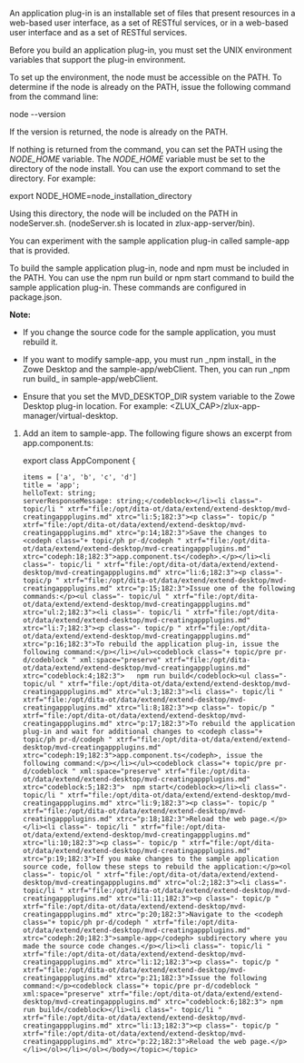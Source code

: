<?xml version="1.0" encoding="UTF-8"?><?workdir /opt/dita-ot/out/.tmp?><?workdir-uri file:/opt/dita-ot/out/.tmp/?><?path2project ../../?><?path2project-uri ../../?><?path2rootmap-uri ../../?><topic xmlns:ditaarch="http://dita.oasis-open.org/architecture/2005/" xmlns:dita-ot="http://dita-ot.sourceforge.net/ns/201007/dita-ot" class="- topic/topic " ditaarch:DITAArchVersion="1.2" domains="(topic hi-d) (topic ut-d) (topic indexing-d) (topic hazard-d) (topic abbrev-d) (topic pr-d) (topic sw-d) (topic ui-d)" id="creating-application-plug-ins" xtrf="file:/opt/dita-ot/data/extend/extend-desktop/mvd-creatingappplugins.md" xtrc="topic:1;182:3"><title class="- topic/title " xtrf="file:/opt/dita-ot/data/extend/extend-desktop/mvd-creatingappplugins.md" xtrc="title:1;182:3">Creating application plug-ins</title><body class="- topic/body " xtrf="file:/opt/dita-ot/data/extend/extend-desktop/mvd-creatingappplugins.md" xtrc="body:1;182:3"><p class="- topic/p " xtrf="file:/opt/dita-ot/data/extend/extend-desktop/mvd-creatingappplugins.md" xtrc="p:1;182:3">An application plug-in is an installable set of files that present resources in a web-based user interface, as a set of RESTful services, or in a web-based user interface and as a set of RESTful services.</p><p class="- topic/p " xtrf="file:/opt/dita-ot/data/extend/extend-desktop/mvd-creatingappplugins.md" xtrc="p:2;182:3">Before you build an application plug-in, you must set the UNIX environment variables that support the plug-in environment.</p></body><topic class="- topic/topic " ditaarch:DITAArchVersion="1.2" domains="(topic hi-d) (topic ut-d) (topic indexing-d) (topic hazard-d) (topic abbrev-d) (topic pr-d) (topic sw-d) (topic ui-d)" id="setting-the-environment-variables-for-plug-in-development" xtrf="file:/opt/dita-ot/data/extend/extend-desktop/mvd-creatingappplugins.md" xtrc="topic:2;182:3"><title class="- topic/title " xtrf="file:/opt/dita-ot/data/extend/extend-desktop/mvd-creatingappplugins.md" xtrc="title:2;182:3">Setting the environment variables for plug-in development</title><body class="- topic/body " xtrf="file:/opt/dita-ot/data/extend/extend-desktop/mvd-creatingappplugins.md" xtrc="body:2;182:3"><p class="- topic/p " xtrf="file:/opt/dita-ot/data/extend/extend-desktop/mvd-creatingappplugins.md" xtrc="p:3;182:3">To set up the environment, the node must be accessible on the PATH. To determine if the node is already on the PATH, issue the following command from the command line:</p><codeblock class="+ topic/pre pr-d/codeblock " xml:space="preserve" xtrf="file:/opt/dita-ot/data/extend/extend-desktop/mvd-creatingappplugins.md" xtrc="codeblock:1;182:3">node --version</codeblock><p class="- topic/p " xtrf="file:/opt/dita-ot/data/extend/extend-desktop/mvd-creatingappplugins.md" xtrc="p:4;182:3">If the version is returned, the node is already on the PATH.</p><p class="- topic/p " xtrf="file:/opt/dita-ot/data/extend/extend-desktop/mvd-creatingappplugins.md" xtrc="p:5;182:3">If nothing is returned from the command, you can set the PATH using the <i class="+ topic/ph hi-d/i " xtrf="file:/opt/dita-ot/data/extend/extend-desktop/mvd-creatingappplugins.md" xtrc="i:1;182:3">NODE_HOME</i> variable. The <i class="+ topic/ph hi-d/i " xtrf="file:/opt/dita-ot/data/extend/extend-desktop/mvd-creatingappplugins.md" xtrc="i:2;182:3">NODE_HOME</i> variable must be set to the directory of the node install. You can use the <codeph class="+ topic/ph pr-d/codeph " xtrf="file:/opt/dita-ot/data/extend/extend-desktop/mvd-creatingappplugins.md" xtrc="codeph:1;182:3">export</codeph> command to set the directory. For example:</p><codeblock class="+ topic/pre pr-d/codeblock " xml:space="preserve" xtrf="file:/opt/dita-ot/data/extend/extend-desktop/mvd-creatingappplugins.md" xtrc="codeblock:2;182:3">export NODE_HOME=node_installation_directory</codeblock><p class="- topic/p " xtrf="file:/opt/dita-ot/data/extend/extend-desktop/mvd-creatingappplugins.md" xtrc="p:6;182:3">Using this directory, the node will be included on the PATH in <codeph class="+ topic/ph pr-d/codeph " xtrf="file:/opt/dita-ot/data/extend/extend-desktop/mvd-creatingappplugins.md" xtrc="codeph:2;182:3">nodeServer.sh</codeph>. (<codeph class="+ topic/ph pr-d/codeph " xtrf="file:/opt/dita-ot/data/extend/extend-desktop/mvd-creatingappplugins.md" xtrc="codeph:3;182:3">nodeServer.sh</codeph> is located in <codeph class="+ topic/ph pr-d/codeph " xtrf="file:/opt/dita-ot/data/extend/extend-desktop/mvd-creatingappplugins.md" xtrc="codeph:4;182:3">zlux-app-server/bin</codeph>).</p></body></topic><topic class="- topic/topic " ditaarch:DITAArchVersion="1.2" domains="(topic hi-d) (topic ut-d) (topic indexing-d) (topic hazard-d) (topic abbrev-d) (topic pr-d) (topic sw-d) (topic ui-d)" id="using-the-sample-application-plug-in" xtrf="file:/opt/dita-ot/data/extend/extend-desktop/mvd-creatingappplugins.md" xtrc="topic:3;182:3"><title class="- topic/title " xtrf="file:/opt/dita-ot/data/extend/extend-desktop/mvd-creatingappplugins.md" xtrc="title:3;182:3">Using the sample application plug-in</title><body class="- topic/body " xtrf="file:/opt/dita-ot/data/extend/extend-desktop/mvd-creatingappplugins.md" xtrc="body:3;182:3"><p class="- topic/p " xtrf="file:/opt/dita-ot/data/extend/extend-desktop/mvd-creatingappplugins.md" xtrc="p:7;182:3">You can experiment with the sample application plug-in called <codeph class="+ topic/ph pr-d/codeph " xtrf="file:/opt/dita-ot/data/extend/extend-desktop/mvd-creatingappplugins.md" xtrc="codeph:5;182:3">sample-app</codeph> that is provided.</p><p class="- topic/p " xtrf="file:/opt/dita-ot/data/extend/extend-desktop/mvd-creatingappplugins.md" xtrc="p:8;182:3">To build the sample application plug-in, node and npm must be included in the PATH. You can use the <codeph class="+ topic/ph pr-d/codeph " xtrf="file:/opt/dita-ot/data/extend/extend-desktop/mvd-creatingappplugins.md" xtrc="codeph:6;182:3">npm run build</codeph> or <codeph class="+ topic/ph pr-d/codeph " xtrf="file:/opt/dita-ot/data/extend/extend-desktop/mvd-creatingappplugins.md" xtrc="codeph:7;182:3">npm start</codeph> command to build the sample application plug-in. These commands are configured in <codeph class="+ topic/ph pr-d/codeph " xtrf="file:/opt/dita-ot/data/extend/extend-desktop/mvd-creatingappplugins.md" xtrc="codeph:8;182:3">package.json</codeph>.</p><p class="- topic/p " xtrf="file:/opt/dita-ot/data/extend/extend-desktop/mvd-creatingappplugins.md" xtrc="p:9;182:3"><b class="+ topic/ph hi-d/b " xtrf="file:/opt/dita-ot/data/extend/extend-desktop/mvd-creatingappplugins.md" xtrc="b:1;182:3">Note:</b></p><ul class="- topic/ul " xtrf="file:/opt/dita-ot/data/extend/extend-desktop/mvd-creatingappplugins.md" xtrc="ul:1;182:3"><li class="- topic/li " xtrf="file:/opt/dita-ot/data/extend/extend-desktop/mvd-creatingappplugins.md" xtrc="li:1;182:3"><p class="- topic/p " xtrf="file:/opt/dita-ot/data/extend/extend-desktop/mvd-creatingappplugins.md" xtrc="p:10;182:3">If you change the source code for the sample application, you must rebuild it.</p></li><li class="- topic/li " xtrf="file:/opt/dita-ot/data/extend/extend-desktop/mvd-creatingappplugins.md" xtrc="li:2;182:3"><p class="- topic/p " xtrf="file:/opt/dita-ot/data/extend/extend-desktop/mvd-creatingappplugins.md" xtrc="p:11;182:3">If you want to modify <codeph class="+ topic/ph pr-d/codeph " xtrf="file:/opt/dita-ot/data/extend/extend-desktop/mvd-creatingappplugins.md" xtrc="codeph:9;182:3">sample-app</codeph>, you must run <codeph class="+ topic/ph pr-d/codeph " xtrf="file:/opt/dita-ot/data/extend/extend-desktop/mvd-creatingappplugins.md" xtrc="codeph:10;182:3">_npm install_</codeph> in the Zowe Desktop and the <codeph class="+ topic/ph pr-d/codeph " xtrf="file:/opt/dita-ot/data/extend/extend-desktop/mvd-creatingappplugins.md" xtrc="codeph:11;182:3">sample-app/webClient</codeph>. Then, you can run <codeph class="+ topic/ph pr-d/codeph " xtrf="file:/opt/dita-ot/data/extend/extend-desktop/mvd-creatingappplugins.md" xtrc="codeph:12;182:3">_npm run build_</codeph> in <codeph class="+ topic/ph pr-d/codeph " xtrf="file:/opt/dita-ot/data/extend/extend-desktop/mvd-creatingappplugins.md" xtrc="codeph:13;182:3">sample-app/webClient</codeph>.</p></li><li class="- topic/li " xtrf="file:/opt/dita-ot/data/extend/extend-desktop/mvd-creatingappplugins.md" xtrc="li:3;182:3"><p class="- topic/p " xtrf="file:/opt/dita-ot/data/extend/extend-desktop/mvd-creatingappplugins.md" xtrc="p:12;182:3">Ensure that you set the <codeph class="+ topic/ph pr-d/codeph " xtrf="file:/opt/dita-ot/data/extend/extend-desktop/mvd-creatingappplugins.md" xtrc="codeph:14;182:3">MVD_DESKTOP_DIR</codeph> system variable to the Zowe Desktop plug-in location. For example: <codeph class="+ topic/ph pr-d/codeph " xtrf="file:/opt/dita-ot/data/extend/extend-desktop/mvd-creatingappplugins.md" xtrc="codeph:15;182:3">&lt;ZLUX_CAP&gt;/zlux-app-manager/virtual-desktop</codeph>.</p></li></ul><ol class="- topic/ol " xtrf="file:/opt/dita-ot/data/extend/extend-desktop/mvd-creatingappplugins.md" xtrc="ol:1;182:3"><li class="- topic/li " xtrf="file:/opt/dita-ot/data/extend/extend-desktop/mvd-creatingappplugins.md" xtrc="li:4;182:3"><p class="- topic/p " xtrf="file:/opt/dita-ot/data/extend/extend-desktop/mvd-creatingappplugins.md" xtrc="p:13;182:3">Add an item to <codeph class="+ topic/ph pr-d/codeph " xtrf="file:/opt/dita-ot/data/extend/extend-desktop/mvd-creatingappplugins.md" xtrc="codeph:16;182:3">sample-app</codeph>. The following figure shows an excerpt from <codeph class="+ topic/ph pr-d/codeph " xtrf="file:/opt/dita-ot/data/extend/extend-desktop/mvd-creatingappplugins.md" xtrc="codeph:17;182:3">app.component.ts</codeph>:</p><codeblock class="+ topic/pre pr-d/codeblock " xml:space="preserve" xtrf="file:/opt/dita-ot/data/extend/extend-desktop/mvd-creatingappplugins.md" xtrc="codeblock:3;182:3">  export class AppComponent {
    items = ['a', 'b', 'c', 'd']
    title = 'app';
    helloText: string;
    serverResponseMessage: string;</codeblock></li><li class="- topic/li " xtrf="file:/opt/dita-ot/data/extend/extend-desktop/mvd-creatingappplugins.md" xtrc="li:5;182:3"><p class="- topic/p " xtrf="file:/opt/dita-ot/data/extend/extend-desktop/mvd-creatingappplugins.md" xtrc="p:14;182:3">Save the changes to <codeph class="+ topic/ph pr-d/codeph " xtrf="file:/opt/dita-ot/data/extend/extend-desktop/mvd-creatingappplugins.md" xtrc="codeph:18;182:3">app.component.ts</codeph>.</p></li><li class="- topic/li " xtrf="file:/opt/dita-ot/data/extend/extend-desktop/mvd-creatingappplugins.md" xtrc="li:6;182:3"><p class="- topic/p " xtrf="file:/opt/dita-ot/data/extend/extend-desktop/mvd-creatingappplugins.md" xtrc="p:15;182:3">Issue one of the following commands:</p><ul class="- topic/ul " xtrf="file:/opt/dita-ot/data/extend/extend-desktop/mvd-creatingappplugins.md" xtrc="ul:2;182:3"><li class="- topic/li " xtrf="file:/opt/dita-ot/data/extend/extend-desktop/mvd-creatingappplugins.md" xtrc="li:7;182:3"><p class="- topic/p " xtrf="file:/opt/dita-ot/data/extend/extend-desktop/mvd-creatingappplugins.md" xtrc="p:16;182:3">To rebuild the application plug-in, issue the following command:</p></li></ul><codeblock class="+ topic/pre pr-d/codeblock " xml:space="preserve" xtrf="file:/opt/dita-ot/data/extend/extend-desktop/mvd-creatingappplugins.md" xtrc="codeblock:4;182:3">   npm run build</codeblock><ul class="- topic/ul " xtrf="file:/opt/dita-ot/data/extend/extend-desktop/mvd-creatingappplugins.md" xtrc="ul:3;182:3"><li class="- topic/li " xtrf="file:/opt/dita-ot/data/extend/extend-desktop/mvd-creatingappplugins.md" xtrc="li:8;182:3"><p class="- topic/p " xtrf="file:/opt/dita-ot/data/extend/extend-desktop/mvd-creatingappplugins.md" xtrc="p:17;182:3">To rebuild the application plug-in and wait for additional changes to <codeph class="+ topic/ph pr-d/codeph " xtrf="file:/opt/dita-ot/data/extend/extend-desktop/mvd-creatingappplugins.md" xtrc="codeph:19;182:3">app.component.ts</codeph>, issue the following command:</p></li></ul><codeblock class="+ topic/pre pr-d/codeblock " xml:space="preserve" xtrf="file:/opt/dita-ot/data/extend/extend-desktop/mvd-creatingappplugins.md" xtrc="codeblock:5;182:3">  npm start</codeblock></li><li class="- topic/li " xtrf="file:/opt/dita-ot/data/extend/extend-desktop/mvd-creatingappplugins.md" xtrc="li:9;182:3"><p class="- topic/p " xtrf="file:/opt/dita-ot/data/extend/extend-desktop/mvd-creatingappplugins.md" xtrc="p:18;182:3">Reload the web page.</p></li><li class="- topic/li " xtrf="file:/opt/dita-ot/data/extend/extend-desktop/mvd-creatingappplugins.md" xtrc="li:10;182:3"><p class="- topic/p " xtrf="file:/opt/dita-ot/data/extend/extend-desktop/mvd-creatingappplugins.md" xtrc="p:19;182:3">If you make changes to the sample application source code, follow these steps to rebuild the application:</p><ol class="- topic/ol " xtrf="file:/opt/dita-ot/data/extend/extend-desktop/mvd-creatingappplugins.md" xtrc="ol:2;182:3"><li class="- topic/li " xtrf="file:/opt/dita-ot/data/extend/extend-desktop/mvd-creatingappplugins.md" xtrc="li:11;182:3"><p class="- topic/p " xtrf="file:/opt/dita-ot/data/extend/extend-desktop/mvd-creatingappplugins.md" xtrc="p:20;182:3">Navigate to the <codeph class="+ topic/ph pr-d/codeph " xtrf="file:/opt/dita-ot/data/extend/extend-desktop/mvd-creatingappplugins.md" xtrc="codeph:20;182:3">sample-app</codeph> subdirectory where you made the source code changes.</p></li><li class="- topic/li " xtrf="file:/opt/dita-ot/data/extend/extend-desktop/mvd-creatingappplugins.md" xtrc="li:12;182:3"><p class="- topic/p " xtrf="file:/opt/dita-ot/data/extend/extend-desktop/mvd-creatingappplugins.md" xtrc="p:21;182:3">Issue the following command:</p><codeblock class="+ topic/pre pr-d/codeblock " xml:space="preserve" xtrf="file:/opt/dita-ot/data/extend/extend-desktop/mvd-creatingappplugins.md" xtrc="codeblock:6;182:3"> npm run build</codeblock></li><li class="- topic/li " xtrf="file:/opt/dita-ot/data/extend/extend-desktop/mvd-creatingappplugins.md" xtrc="li:13;182:3"><p class="- topic/p " xtrf="file:/opt/dita-ot/data/extend/extend-desktop/mvd-creatingappplugins.md" xtrc="p:22;182:3">Reload the web page.</p></li></ol></li></ol></body></topic></topic>